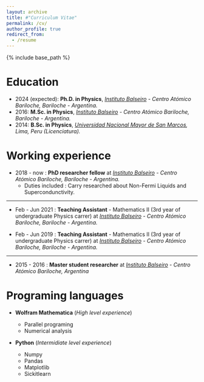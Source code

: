 ```yaml
---
layout: archive
title: #"Curriculum Vitae"
permalink: /cv/
author_profile: true
redirect_from:
  - /resume
---
```


{% include base_path %}

**Education**
======
* 2024 (expected): **Ph.D. in Physics**, [*Instituto Balseiro*](https://www.ib.edu.ar/) *- Centro Atómico Bariloche, Bariloche - Argentina.*
* 2016: **M.Sc. in Physics**, [*Instituto Balseiro*](https://www.ib.edu.ar/) *- Centro Atómico Bariloche, Bariloche - Argentina.*
* 2014: **B.Sc. in Physics**, *[Universidad Nacional Mayor de San Marcos](https://www.unmsm.edu.pe/), Lima, Peru (Licenciatura).*

**Working experience**
====== 
* 2018 - now : **PhD researcher fellow** at [*Instituto Balseiro*](https://www.ib.edu.ar/) *- Centro Atómico Bariloche, Bariloche - Argentina.*
  * Duties included : Carry researched about Non-Fermi Liquids and Supercondunctivity.

----
* Feb - Jun 2021 : **Teaching Assistant** - Mathematics II (3rd year of undergraduate Physics carrer) at [*Instituto Balseiro*](https://www.ib.edu.ar/) *- Centro Atómico Bariloche, Bariloche - Argentina.*

* Feb - Jun 2019 : **Teaching Assistant** - Mathematics II (3rd year of undergraduate Physics carrer) at [*Instituto Balseiro*](https://www.ib.edu.ar/) *- Centro Atómico Bariloche, Bariloche - Argentina.*

----

* 2015 - 2016 : **Master student researcher** at *[Instituto Balseiro](https://www.ib.edu.ar/) - Centro Atómico Bariloche, Argentina*
    
  
**Programing languages**
======
* **Wolfram Mathematica** (*High level experience*)
  * Parallel programing
  * Numerical analysis

* **Python** (*Intermidiate level experience*)
  * Numpy
  * Pandas
  * Matplotlib
  * Sickitlearn

<!---* SQL (Low level experience)

<!--- Publications
======
 <ul>{% for post in site.publications %}
    {% include archive-single-cv.html %}
  {% endfor %}</ul>
  
Talks
======
(<ul>{% for post in site.talks %})
    {% include archive-single-talk-cv.html %}
  {% endfor %}</ul>
  
Teaching
======
 <ul>{% for post in site.teaching %}
  {% include archive-single-cv.html %}
  {% endfor %}</ul>
  
Service and leadership
======
  *Currently signed in to 43 different slack teams --->
